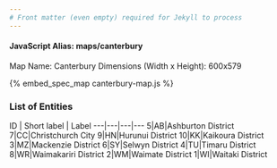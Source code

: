 ```yaml
---
# Front matter (even empty) required for Jekyll to process
---
```


#### JavaScript Alias: maps/canterbury

Map Name: Canterbury
Dimensions (Width x Height): 600x579



{% embed_spec_map canterbury-map.js %}

### List of Entities

ID | Short label | Label
---|---|---|---
5|AB|Ashburton District
7|CC|Christchurch City
9|HN|Hurunui District
10|KK|Kaikoura District
3|MZ|Mackenzie District
6|SY|Selwyn District
4|TU|Timaru District
8|WR|Waimakariri District
2|WM|Waimate District
1|WI|Waitaki District


